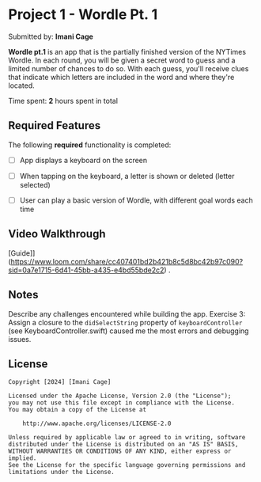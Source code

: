 # Project 1 - Wordle Pt. 1

Submitted by: **Imani Cage**

**Wordle pt.1** is an app that is the partially finished version of the NYTimes Wordle. In each round, you will be given a secret word to guess and a limited number of chances to do so. With each guess, you'll receive clues that indicate which letters are included in the word and where they're located.

Time spent: **2** hours spent in total

## Required Features

The following **required** functionality is completed:

- [ ] App displays a keyboard on the screen
- [ ] When tapping on the keyboard, a letter is shown or deleted (letter selected)
- [ ] User can play a basic version of Wordle, with different goal words each time


## Video Walkthrough

[Guide]](https://www.loom.com/share/cc407401bd2b421b8c5d8bc42b97c090?sid=0a7e1715-6d41-45bb-a435-e4bd55bde2c2) .


## Notes

Describe any challenges encountered while building the app.
Exercise 3: Assign a closure to the `didSelectString` property of `keyboardController` (see KeyboardController.swift) caused me the most errors and debugging issues.

## License

    Copyright [2024] [Imani Cage]

    Licensed under the Apache License, Version 2.0 (the "License");
    you may not use this file except in compliance with the License.
    You may obtain a copy of the License at

        http://www.apache.org/licenses/LICENSE-2.0

    Unless required by applicable law or agreed to in writing, software
    distributed under the License is distributed on an "AS IS" BASIS,
    WITHOUT WARRANTIES OR CONDITIONS OF ANY KIND, either express or implied.
    See the License for the specific language governing permissions and
    limitations under the License.
